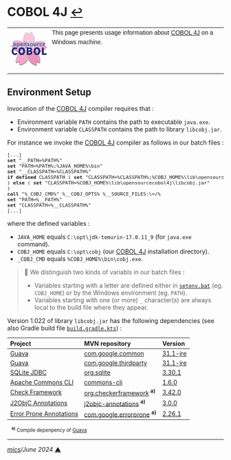 # <span id="top">COBOL 4J</span> <span style="font-size:90%;">[↩](./README.md#top)</span>

<table style="font-family:Helvetica,Arial;line-height:1.6;">
  <tr>
  <td style="border:0;padding:0 4px 0 0;min-width:100px;"><a href=" rel="external"><img style="border:0;" src="docs/images/opensource-cobol.png" width="100" alt="COBOL 4J"/></a></td>
  <td style="border:0;padding:0;vertical-align:text-top;">This page presents usage information about <a href="https://github.com/opensourcecobol/opensourcecobol4j">COBOL 4J</a> on a Windows machine.</td>
  </tr>
</table>

## <span id="env">Environment Setup</span>

Invocation of the [COBOL 4J][cobol_4j] compiler requires that :
- Environment variable `PATH` contains the path to executable `java.exe`.
- Environment variable `CLASSPATH` contains the path to library `libcobj.jar`.

For instance we invoke the [COBOL 4J][cobol_4j] compiler as follows in our batch files :
<pre style="font-size:80%;">
[...]
<b>set</b> "__PATH=%PATH%"
<b>set</b> "PATH=%PATH%;%JAVA_HOME%\bin"
<b>set</b> "__CLASSPATH=%CLASSPATH%"
<b>if defined</b> CLASSPATH ( <b>set</b> "CLASSPATH=%CLASSPATH%;%COBJ_HOME%\lib\opensourcecobol4j\libcobj.jar"
) <b>else</b> ( <b>set</b> "CLASSPATH=%COBJ_HOME%\lib\opensourcecobol4j\libcobj.jar"
)
<b>call</b> "%_COBJ_CMD%" %__COBJ_OPTS% %__SOURCE_FILES:\=/%
<b>set</b> "PATH=%__PATH%"
<b>set</b> "CLASSPATH=%__CLASSPATH%"
[...]
</pre>
where the defined variables :
- `JAVA_HOME` equals `C:\opt\jdk-temurin-17.0.11_9` (for `java.exe` command).
- `COBJ_HOME` equals `C:\opt\cobj` (our [COBOL 4J][cobol_4j] installation directory).
- `_COBJ_CMD` equals `%COBJ_HOME%\bin\cobj.exe`.

> :mag_right: We distinguish two kinds of variabls in our batch files :
> - Variables starting with a letter are defined either in [`setenv.bat`](../setenv.bat) (eg. `COBJ_HOME`) or by the Windows environment (eg. `PATH`).
> - Variables starting with one (or more) `_` character(s) are always local to the build file where they appear.

<!--
%JAVA_HOME%\bin\jar tf %COBJ_HOME%\lib\opensourcecobol4j\libcobj.jar|awk '/\/$/{if ($0 !~ /^META/){s=$0;gsub(/\//,"",s);if (length($0)==length(s)+3){print $0}}}
-->

Version 1.022 of library `libcobj.jar` has the following dependencies (see also Gradle build file [`build.gradle.kts`](https://github.com/opensourcecobol/opensourcecobol4j/blob/develop/libcobj/app/build.gradle.kts#L29)) :

| Project | MVN&nbsp;repository | Version |
|:-------|:--------------------|:--------|
| [Guava](https://github.com/google/guava#guava-google-core-libraries-for-java) | [com.google.common](https://mvnrepository.com/artifact/com.google.guava/guava) | [31.1-jre](https://mvnrepository.com/artifact/com.google.guava/guava/31.1-jre) |
| [Guava](https://github.com/google/guava#guava-google-core-libraries-for-java) | [com.google.thirdparty](https://mvnrepository.com/artifact/com.google.guava/guava) | [31.1-jre](https://mvnrepository.com/artifact/com.google.guava/guava/31.1-jre) |
| [SQLite JDBC](https://github.com/xerial/sqlite-jdbc#sqlite-jdbc-driver) | [org.sqlite](https://mvnrepository.com/artifact/org.xerial/sqlite-jdbc) | [3.30.1](https://mvnrepository.com/artifact/org.xerial/sqlite-jdbc/3.30.1) |
| [Apache Commons CLI](https://commons.apache.org/proper/commons-cli/) | [commons-cli](https://mvnrepository.com/artifact/commons-cli/commons-cli) | [1.6.0](https://mvnrepository.com/artifact/commons-cli/commons-cli/1.6.0) |
| [Check Framework](https://checkerframework.org/) | [org.checkerframework](https://mvnrepository.com/artifact/org.checkerframework/checker-qual) <sup><b>a)</b></sup> | [3.42.0](https://mvnrepository.com/artifact/org.checkerframework/checker-qual/3.42.0) |
| [J2ObjC Annotations](https://mvnrepository.com/artifact/com.google.j2objc/j2objc-annotations) | [j2objc-annotations](https://mvnrepository.com/artifact/com.google.j2objc/j2objc-annotations) <sup><b>a)</b></sup> | [3.0.0](https://mvnrepository.com/artifact/com.google.j2objc/j2objc-annotations/3.0.0) |
| [Error Prone Annotations](https://github.com/google/error-prone#error-prone) | [com.google.errorprone](https://mvnrepository.com/artifact/com.google.errorprone/error_prone_annotations) <sup><b>a)</b></sup> | [2.26.1](https://mvnrepository.com/artifact/com.google.errorprone/error_prone_annotations/2.26.1) |

<span style="font-size:80%;margin:-10px 0 0 10px;">
<sup><b>a)</b></sup> Compile depenpency of <a href="https://github.com/google/guava#guava-google-core-libraries-for-java" rel="external">Guava</a> 
</span>

<!--
javax/annotation/concurrent/
javax/annotation/meta/
-->

***

*[mics](https://lampwww.epfl.ch/~michelou/)/June 2024* [**&#9650;**](#top)
<span id="bottom">&nbsp;</span>

<!-- link refs -->
[cobol_4j]: https://github.com/opensourcecobol/opensourcecobol4j
